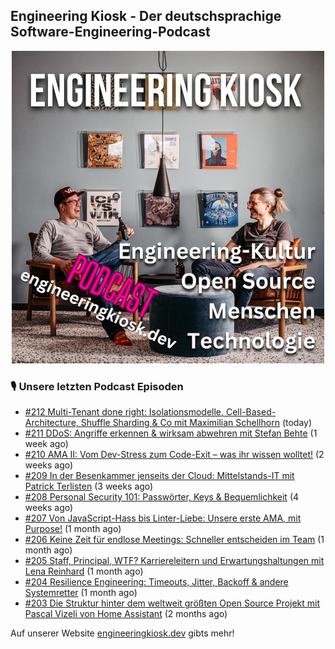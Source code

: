 ## Engineering Kiosk - Der deutschsprachige Software-Engineering-Podcast

<p align="center">
  <img width="500" height="500" src="https://github.com/EngineeringKiosk/.github/blob/main/images/podcast_square.jpg" alt="Engineering Kiosk Podcast" title="Engineering Kiosk Podcast">
</p>

### 🎙️ Unsere letzten Podcast Episoden


- [#212 Multi-Tenant done right: Isolationsmodelle, Cell-Based-Architecture, Shuffle Sharding &amp; Co mit Maximilian Schellhorn](https://engineeringkiosk.dev) (today)
- [#211 DDoS: Angriffe erkennen &amp; wirksam abwehren mit Stefan Behte](https://engineeringkiosk.dev) (1 week ago)
- [#210 AMA II: Vom Dev-Stress zum Code-Exit – was ihr wissen wolltet!](https://engineeringkiosk.dev) (2 weeks ago)
- [#209 In der Besenkammer jenseits der Cloud: Mittelstands-IT mit Patrick Terlisten](https://engineeringkiosk.dev) (3 weeks ago)
- [#208 Personal Security 101: Passwörter, Keys &amp; Bequemlichkeit](https://engineeringkiosk.dev) (4 weeks ago)
- [#207 Von JavaScript-Hass bis Linter-Liebe: Unsere erste AMA, mit Purpose!](https://engineeringkiosk.dev) (1 month ago)
- [#206 Keine Zeit für endlose Meetings: Schneller entscheiden im Team](https://engineeringkiosk.dev) (1 month ago)
- [#205 Staff, Principal, WTF? Karriereleitern und Erwartungshaltungen mit Lena Reinhard](https://engineeringkiosk.dev) (1 month ago)
- [#204 Resilience Engineering: Timeouts, Jitter, Backoff &amp; andere Systemretter](https://engineeringkiosk.dev) (1 month ago)
- [#203 Die Struktur hinter dem weltweit größten Open Source Projekt mit Pascal Vizeli von Home Assistant](https://engineeringkiosk.dev) (2 months ago)

Auf unserer Website [engineeringkiosk.dev](https://engineeringkiosk.dev/) gibts mehr!
